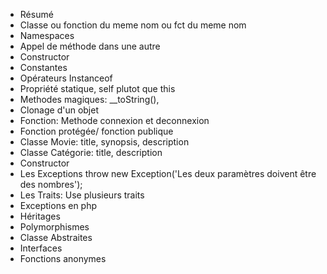 + Résumé
+ Classe ou fonction du meme nom ou fct du meme nom
+ Namespaces
+ Appel de méthode dans une autre
+ Constructor
+ Constantes
+ Opérateurs Instanceof
+ Propriété statique, self plutot que this
+ Methodes magiques: __toString(),
+ Clonage d'un objet
+ Fonction: Methode connexion et deconnexion
+ Fonction protégée/ fonction publique
+ Classe Movie: title, synopsis, description
+ Classe Catégorie: title, description
+ Constructor
+ Les Exceptions throw new Exception('Les deux paramètres doivent être des nombres');
+ Les Traits: Use plusieurs traits
+ Exceptions en php
+ Héritages
+ Polymorphismes
+ Classe Abstraites
+ Interfaces
+ Fonctions anonymes
